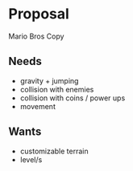 # Proposal

Mario Bros Copy

## Needs

- gravity + jumping
- collision with enemies
- collision with coins / power ups
- movement

## Wants
- customizable terrain
- level/s
